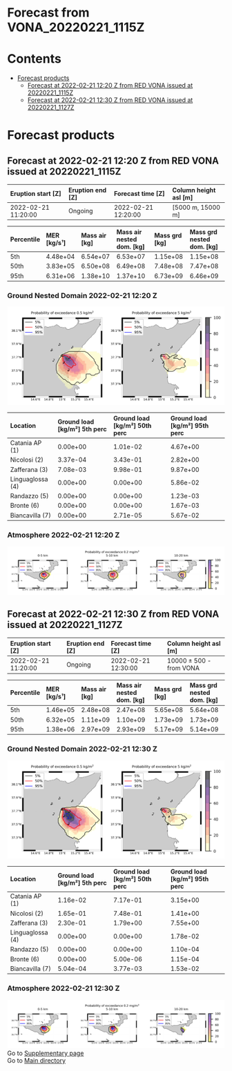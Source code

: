
Forecast from VONA_20220221_1115Z
=================================

Contents
========

* [Forecast products](#forecast-products)
	* [Forecast at 2022-02-21 12:20 Z from RED VONA issued at 20220221_1115Z](#forecast-at-2022-02-21-1220-z-from-red-vona-issued-at-20220221_1115z)
	* [Forecast at 2022-02-21 12:30 Z from RED VONA issued at 20220221_1127Z](#forecast-at-2022-02-21-1230-z-from-red-vona-issued-at-20220221_1127z)

# Forecast products

## Forecast at 2022-02-21 12:20 Z from RED VONA issued at 20220221_1115Z
  

|Eruption start [Z]|Eruption end [Z]|Forecast time [Z]|Column height asl [m]|
| :--- | :--- | :--- | :--- |
|2022-02-21 11:20:00|Ongoing|2022-02-21 12:20:00|[5000 m, 15000 m]|
  
  

|Percentile|MER [kg/s¹]|Mass air [kg]|Mass air nested dom. [kg]|Mass grd [kg]|Mass grd nested dom. [kg]|
| :--- | :--- | :--- | :--- | :--- | :--- |
|5th|4.48e+04|6.54e+07|6.53e+07|1.15e+08|1.15e+08|
|50th|3.83e+05|6.50e+08|6.49e+08|7.48e+08|7.47e+08|
|95th|6.31e+06|1.38e+10|1.37e+10|6.73e+09|6.46e+09|
  

### Ground Nested Domain 2022-02-21 12:20 Z
  
![](./figures/probability_grd_2022_02_21_1220_grid_1_1.png)  
  
  
  
  
  
  

|Location|Ground load [kg/m²] 5th perc|Ground load [kg/m²] 50th perc|Ground load [kg/m²] 95th perc|
| :--- | :--- | :--- | :--- |
|Catania AP (1)|0.00e+00|1.01e-02|4.67e+00|
|Nicolosi (2)|3.37e-04|3.43e-01|2.82e+00|
|Zafferana (3)|7.08e-03|9.98e-01|9.87e+00|
|Linguaglossa (4)|0.00e+00|0.00e+00|5.86e-02|
|Randazzo (5)|0.00e+00|0.00e+00|1.23e-03|
|Bronte (6)|0.00e+00|0.00e+00|1.67e-03|
|Biancavilla (7)|0.00e+00|2.71e-05|5.67e-02|
  

### Atmosphere 2022-02-21 12:20 Z
  
![](./figures/probability_air_2022_02_21_1220_grid_2_conclev_1_1.png)
## Forecast at 2022-02-21 12:30 Z from RED VONA issued at 20220221_1127Z
  

|Eruption start [Z]|Eruption end [Z]|Forecast time [Z]|Column height asl [m]|
| :--- | :--- | :--- | :--- |
|2022-02-21 11:20:00|Ongoing|2022-02-21 12:30:00|10000 ± 500 - from VONA|
  
  

|Percentile|MER [kg/s¹]|Mass air [kg]|Mass air nested dom. [kg]|Mass grd [kg]|Mass grd nested dom. [kg]|
| :--- | :--- | :--- | :--- | :--- | :--- |
|5th|1.46e+05|2.48e+08|2.47e+08|5.65e+08|5.64e+08|
|50th|6.32e+05|1.11e+09|1.10e+09|1.73e+09|1.73e+09|
|95th|1.38e+06|2.97e+09|2.93e+09|5.17e+09|5.14e+09|
  

### Ground Nested Domain 2022-02-21 12:30 Z
  
![](./figures/probability_grd_2022_02_21_1230_grid_1_2.png)  
  
  
  
  
  
  

|Location|Ground load [kg/m²] 5th perc|Ground load [kg/m²] 50th perc|Ground load [kg/m²] 95th perc|
| :--- | :--- | :--- | :--- |
|Catania AP (1)|1.16e-02|7.17e-01|3.15e+00|
|Nicolosi (2)|1.65e-01|7.48e-01|1.41e+00|
|Zafferana (3)|2.30e-01|1.79e+00|7.55e+00|
|Linguaglossa (4)|0.00e+00|0.00e+00|1.78e-02|
|Randazzo (5)|0.00e+00|0.00e+00|1.10e-04|
|Bronte (6)|0.00e+00|5.00e-06|1.15e-04|
|Biancavilla (7)|5.04e-04|3.77e-03|1.53e-02|
  

### Atmosphere 2022-02-21 12:30 Z
  
![](./figures/probability_air_2022_02_21_1230_grid_2_conclev_1_2.png)  
Go to [Supplementary page](Supplementary_page.md)  
Go to [Main directory](https://github.com/federicapardini/Real_time_ash_forecast)
